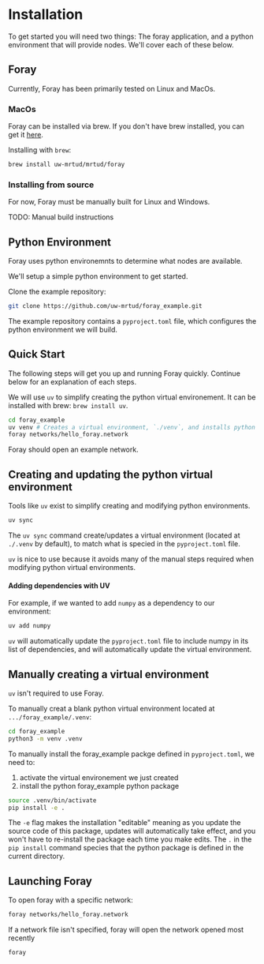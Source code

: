 # Installation

To get started you will need two things: The foray application, and a python environment that will provide nodes.
We'll cover each of these below.

## Foray
Currently, Foray has been primarily tested on Linux and MacOs.

### MacOs
Foray can be installed via brew. If you don't have brew installed, you can get it [here](https://brew.sh/).

Installing with `brew`:
```bash
brew install uw-mrtud/mrtud/foray
```

### Installing from source
For now, Foray must be manually built for Linux and Windows.

TODO: Manual build instructions

## Python Environment
Foray uses python environemnts to determine what nodes are available.

We'll setup a simple python environment to get started.

Clone the example repository:
```bash
git clone https://github.com/uw-mrtud/foray_example.git
```

The example repository contains a `pyproject.toml` file, which configures the python environment we will build.

## Quick Start
The following steps will get you up and running Foray quickly. Continue below for an explanation of each steps.

We will use `uv` to simplify creating the python virtual environement. It can be installed with brew: `brew install uv`.

```bash
cd foray_example
uv venv # Creates a virtual environment, `./venv`, and installs python packages
foray networks/hello_foray.network
```

Foray should open an example network.

## Creating and updating the python virtual environment

Tools like `uv` exist to simplify creating and modifying python environments.

```bash
uv sync
```
The `uv sync` command  create/updates a virtual environment (located at `./.venv` by default), to match what is specied in the `pyproject.toml` file.

`uv` is nice to use because it avoids many of the manual steps required when modifying python virtual environments.

#### Adding dependencies with UV

For example, if we wanted to add `numpy` as a dependency to our environment:
``` bash
uv add numpy
```

`uv` will automatically update the `pyproject.toml` file to include numpy in its list of dependencies, and will automatically update the virtual environment.

## Manually creating a virtual environment

`uv` isn't required to use Foray.

To manually creat a blank python virtual environment located at `.../foray_example/.venv`:
```bash
cd foray_example
python3 -m venv .venv
```

To manually install the foray_example packge defined in `pyproject.toml`, we need to:

1. activate the virtual environement we just created
2. install the python foray_example python package

```bash
source .venv/bin/activate
pip install -e .
```

The `-e` flag makes the installation "editable" meaning as you update the source code of this package, updates will automatically take effect, and you won't have to re-install the package each time you make edits.
The `.` in the `pip install` command species that the python package is defined in the current directory.

## Launching Foray

To open foray with a specific network:
```bash
foray networks/hello_foray.network
```

If a network file isn't specified, foray will open the network opened most recently

```bash
foray
```

